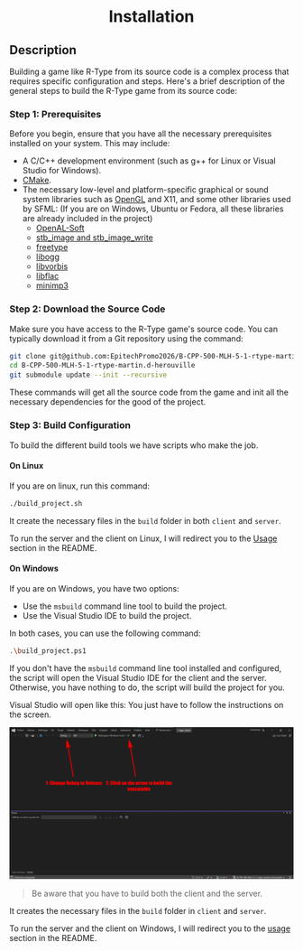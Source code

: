 <div align="center">
    <h1 align="center">
        Installation
    </h1>
</div>

## Description

Building a game like R-Type from its source code is a complex process that requires specific configuration and steps. Here's a brief description of the general steps to build the R-Type game from its source code:

### Step 1: Prerequisites

Before you begin, ensure that you have all the necessary prerequisites installed on your system. This may include:

- A C/C++ development environment (such as g++ for Linux or Visual Studio for Windows).
- [CMake](https://cmake.org/).
- The necessary low-level and platform-specific graphical or sound system libraries such as [OpenGL](https://www.opengl.org/) and X11, and some other libraries used by SFML: (If you are on Windows, Ubuntu or Fedora, all these libraries are already included in the project)
    -   [OpenAL-Soft](https://github.com/kcat/openal-soft)
    -   [stb_image and stb_image_write](https://github.com/nothings/stb)
    -   [freetype](https://gitlab.freedesktop.org/freetype/freetype)
    -   [libogg](https://gitlab.xiph.org/xiph/ogg)
    -   [libvorbis](https://gitlab.xiph.org/xiph/vorbis)
    -   [libflac](https://gitlab.xiph.org/xiph/flac)
    -   [minimp3](https://github.com/lieff/minimp3)

### Step 2: Download the Source Code

Make sure you have access to the R-Type game's source code. You can typically download it from a Git repository using the command:

```bash
git clone git@github.com:EpitechPromo2026/B-CPP-500-MLH-5-1-rtype-martin.d-herouville.git
cd B-CPP-500-MLH-5-1-rtype-martin.d-herouville
git submodule update --init --recursive
```

These commands will get all the source code from the game and init all the necessary dependencies for the good of the project.

### Step 3: Build Configuration

To build the different build tools we have scripts who make the job.

#### On Linux
If you are on linux, run this command:

```bash
./build_project.sh
```

It create the necessary files in the `build` folder in both `client` and `server`.

To run the server and the client on Linux, I will redirect you to the [Usage](./README.md#usage) section in the README.

#### On Windows

If you are on Windows, you have two options:

- Use the `msbuild` command line tool to build the project.
- Use the Visual Studio IDE to build the project.

In both cases, you can use the following command:

```bash
.\build_project.ps1
```

If you don't have the `msbuild` command line tool installed and configured, the script will open the Visual Studio IDE for the client and the server. Otherwise, you have nothing to do, the script will build the project for you.

Visual Studio will open like this: You just have to follow the instructions on the screen.

![Visual Studio IDE](./screenshots/sln_screenshot.png)

> Be aware that you have to build both the client and the server.

It creates the necessary files in the `build` folder in `client` and `server`.

To run the server and the client on Windows, I will redirect you to the [usage](./README.md#usage) section in the README.

